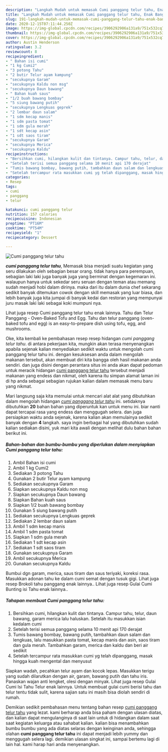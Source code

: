 ```yaml
---
description: "Langkah Mudah untuk memasak Cumi panggang telur tahu, Enak Banget"
title: "Langkah Mudah untuk memasak Cumi panggang telur tahu, Enak Banget"
slug: 191-langkah-mudah-untuk-memasak-cumi-panggang-telur-tahu-enak-banget
date: 2020-12-15T07:11:44.250Z
image: https://img-global.cpcdn.com/recipes/3906292906a131a9/751x532cq70/cumi-panggang-telur-tahu-foto-resep-utama.jpg
thumbnail: https://img-global.cpcdn.com/recipes/3906292906a131a9/751x532cq70/cumi-panggang-telur-tahu-foto-resep-utama.jpg
cover: https://img-global.cpcdn.com/recipes/3906292906a131a9/751x532cq70/cumi-panggang-telur-tahu-foto-resep-utama.jpg
author: Austin Henderson
ratingvalue: 3.2
reviewcount: 8
recipeingredient:
- " Bahan isi cumi"
- "1 kg Cumi2"
- "3 potong Tahu"
- "2 butir Telur ayam kampung"
- "secukupnya Garam"
- "secukupnya Kaldu non msg"
- "secukupnya Daun bawang"
- " Bahan kuah saus"
- "1/2 buah bawang bombay"
- "5 siung bawang putih"
- "secukupnya Lengkuas geprek"
- "2 lembar daun salam"
- "1 sdm kecap manis"
- "1 sdm pasta tomat"
- "1 sdm gula merah"
- "1 sdt kecap asin"
- "1 sdt saos tiram"
- "secukupnya Garam"
- "secukupnya Merica"
- "secukupnya Kaldu"
recipeinstructions:
- "Bersihkan cumi, hilangkan kulit dan tintanya. Campur tahu, telur, daun bawang, garam merica lalu haluskan. Setelah itu masukkan isian kedalam cumi"
- "Setelah terisi semua panggang selama 10 menit api 170 derajat"
- "Tumis bawang bombay, bawang putih, tambahkan daun salam dan lengkuas, lalu masukkan pasta tomat, kecap manis dan asin, saos tiram dan gula merah. Tambahkan garam, merica dan kaldu dan beri air sedikit"
- "Setelah tercampur rata masukkan cumi yg telah dipanggang, masak hingga kuah mengental dan menyusut"
categories:
- Resep
tags:
- cumi
- panggang
- telur

katakunci: cumi panggang telur 
nutrition: 157 calories
recipecuisine: Indonesian
preptime: "PT16M"
cooktime: "PT54M"
recipeyield: "1"
recipecategory: Dessert

---
```



![Cumi panggang telur tahu](https://img-global.cpcdn.com/recipes/3906292906a131a9/751x532cq70/cumi-panggang-telur-tahu-foto-resep-utama.jpg)

<b><i>cumi panggang telur tahu</i></b>, Memasak bisa menjadi suatu kegiatan yang seru dilakukan oleh sebagian besar orang. tidak hanya para perempuan, sebagian laki laki juga banyak juga yang berminat dengan kegemaran ini. walaupun hanya untuk sekedar seru seruan dengan teman atau memang sudah menjadi hobi dalam dirinya. maka dari itu dalam dunia chef sekarang sedikit banyak ditemukan cowok dengan skill memasak yang luar biasa, dan lebih banyak juga kita jumpai di banyak kedai dan restoran yang mempunyai juru masak laki laki sebagai koki mumpuni nya.

Lihat juga resep Cumi panggang telur tahu enak lainnya. Tahu dan Telur Panggang - Oven-Baked Tofu and Egg. Tahu dan telur panggang (oven-baked tofu and egg) is an easy-to-prepare dish using tofu, egg, and mushrooms.

Oke, kita kembali ke pembahasan resep resep hidangan <i>cumi panggang telur tahu</i>. di antara pekerjaan kita, mungkin akan terasa menyenangkan apabila sejenak kalian menyediakan sedikit waktu untuk mengolah cumi panggang telur tahu ini. dengan kesuksesan anda dalam mengolah makanan tersebut, akan membuat diri kita bangga oleh hasil makanan anda sendiri. dan juga disini dengan perantara situs ini anda akan dapat pedoman untuk meracik hidangan <u>cumi panggang telur tahu</u> tersebut menjadi makanan yang endess dan nikmat, oleh karena itu simpan alamat laman ini di hp anda sebagai sebagian rujukan kalian dalam memasak menu baru yang nikmat.


Mari langsung saja kita memulai untuk mencari alat alat yang dibutuhkan dalam mengolah hidangan <u><i>cumi panggang telur tahu</i></u> ini. setidaknya dibutuhkan <b>20</b> bahan bahan yang diperuntuk kan untuk menu ini. biar nanti dapat tercapai rasa yang endess dan menggugah selera. dan juga persiapkan waktu anda sejenak, karena kalian akan memulainya sedikit banyak dengan <b>4</b> langkah. saya ingin berbagai hal yang dibutuhkan sudah kalian sediakan disini, yuk mari kita awali dengan melihat dulu bahan bahan berikut ini.

<!--inarticleads1-->

##### Bahan-bahan dan bumbu-bumbu yang diperlukan dalam menyiapkan Cumi panggang telur tahu:

1. Ambil  Bahan isi cumi
1. Ambil 1 kg Cumi2
1. Sediakan 3 potong Tahu
1. Gunakan 2 butir Telur ayam kampung
1. Sediakan secukupnya Garam
1. Siapkan secukupnya Kaldu non msg
1. Siapkan secukupnya Daun bawang
1. Siapkan  Bahan kuah saus
1. Siapkan 1/2 buah bawang bombay
1. Gunakan 5 siung bawang putih
1. Sediakan secukupnya Lengkuas geprek
1. Sediakan 2 lembar daun salam
1. Ambil 1 sdm kecap manis
1. Ambil 1 sdm pasta tomat
1. Siapkan 1 sdm gula merah
1. Sediakan 1 sdt kecap asin
1. Sediakan 1 sdt saos tiram
1. Gunakan secukupnya Garam
1. Ambil secukupnya Merica
1. Gunakan secukupnya Kaldu


Bumbui dgn garam, merica, saus tiram dan saus teriyaki, koreksi rasa. Masukkan adonan tahu ke dalam cumi semat dengan tusuk gigi. Lihat juga resep Brokoli tahu panggang enak lainnya.. Lihat juga resep Gulai Cumi Bunting isi Tahu enak lainnya.. 

<!--inarticleads2-->

##### Tahapan membuat Cumi panggang telur tahu:

1. Bersihkan cumi, hilangkan kulit dan tintanya. Campur tahu, telur, daun bawang, garam merica lalu haluskan. Setelah itu masukkan isian kedalam cumi
1. Setelah terisi semua panggang selama 10 menit api 170 derajat
1. Tumis bawang bombay, bawang putih, tambahkan daun salam dan lengkuas, lalu masukkan pasta tomat, kecap manis dan asin, saos tiram dan gula merah. Tambahkan garam, merica dan kaldu dan beri air sedikit
1. Setelah tercampur rata masukkan cumi yg telah dipanggang, masak hingga kuah mengental dan menyusut


Siapkan wadah, pecahkan telur ayam dan kocok lepas. Masukkan terigu yang sudah dilarutkan dengan air, garam, bawang putih dan tahu iris. Panaskan wajan anti lengket, olesi dengan minyak. Lihat juga resep Gulai Cumi Isi Tahu Telur enak lainnya. Untuk membuat gulai cumi berisi tahu dan telur tentu tidak sulit, karena sajian satu ini masih bisa diolah sendiri di rumah. 

Demikian sedikit pembahasan menu tentang bahan resep <u>cumi panggang telur tahu</u> yang lezat. kami berharap anda bisa paham dengan ulasan diatas, dan kalian dapat mengulanginya di saat lain untuk di hidangkan dalam saat saat kegiatan keluarga atau sahabat kalian. kalian bisa menambahkan bumbu bumbu yang ada diatas selaras dengan keinginan anda, sehingga olahan <b>cumi panggang telur tahu</b> ini dapat menjadi lebih yummy dan menggugah selera lagi. demikian ulasan singkat ini, sampai bertemu lagi di lain hal. kami harap hari anda menyenangkan.
